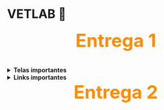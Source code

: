 <h1><b>VETLAB 🐶</b></h1>
<h2 style="text-align:center; font-size:3em; color:#FF8C00; margin-top:0;">Entrega 1</h2>

<details>
  <summary><b>Telas importantes</b></summary>

  <p><b>Quadros e backlog do Jira</b></p>
  <img width="1615" height="693" alt="image" src="https://github.com/user-attachments/assets/c27a9be5-6780-4c7a-a8f5-9c5431e35e00" />
  <img width="1561" height="413" alt="image" src="https://github.com/user-attachments/assets/3dcf08af-42d2-432a-88c5-ec78a346afe5" />
  <img width="1596" height="706" alt="image" src="https://github.com/user-attachments/assets/d68b6d0d-b919-480b-88e9-54a17a88ae07" />

</details>

<details>
  <summary><b>Links importantes</b></summary>

  [**Figma**](https://www.figma.com/design/Z7vgjyxh6KX3w8wGwW9OBX/Untitled?node-id=0-1&m=dev&t=w8JcMUNf87TNghrp-1)  

  [**Histórias**](https://docs.google.com/document/d/1iX8sOVrvuNe5e-3l2RcnAq2qmmCpz37GCDBJvqEitz4/edit?usp=sharing)  

  [**Jira**](https://cesar-team-p4240efs.atlassian.net/jira/software/projects/VL/boards/2/backlog)  

  [**Apresentação do protótipo**](https://www.youtube.com/watch?v=ZgMttZb-H08)  
</details>


<h2 style="text-align:center; font-size:3em; color:#FF8C00; margin-top:0;">Entrega 2</h2>
